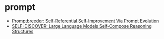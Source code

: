 # prompt 

* [Promptbreeder: Self-Referential Self-Improvement Via Prompt Evolution](https://github.com/bayjarvis/prompt/tree/master/prompt_breeder)
* [SELF-DISCOVER: Large Language Models Self-Compose Reasoning Structures](https://github.com/bayjarvis/prompt/tree/master/self_discover)

